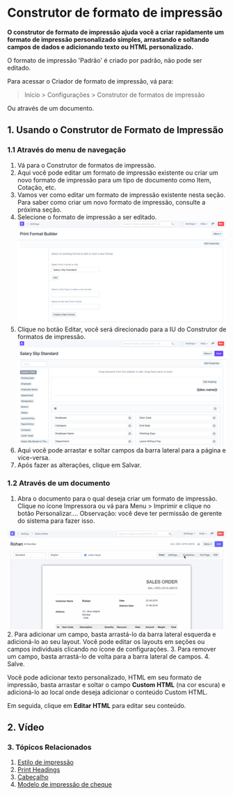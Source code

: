 # Construtor de formato de impressão


**O construtor de formato de impressão ajuda você a criar rapidamente um formato de impressão personalizado simples, arrastando e soltando campos de dados e adicionando texto ou HTML personalizado.**


O formato de impressão 'Padrão' é criado por padrão, não pode ser editado.


Para acessar o Criador de formato de impressão, vá para:



>
> Início > Configurações > Construtor de formatos de impressão
>
>
>


Ou através de um documento.


## 1. Usando o Construtor de Formato de Impressão


### 1.1 Através do menu de navegação


1. Vá para o Construtor de formatos de impressão.
2. Aqui você pode editar um formato de impressão existente ou criar um novo formato de impressão para um tipo de documento como Item, Cotação, etc.
3. Vamos ver como editar um formato de impressão existente nesta seção. Para saber como criar um novo formato de impressão, consulte a próxima seção.
4. Selecione o formato de impressão a ser editado.
![Selecione o tipo de documento para editar o formato de impressão](/files/print-format-builder-edit.png)
5. Clique no botão Editar, você será direcionado para a IU do Construtor de formatos de impressão.
![Tela do construtor de formato de impressão](/files/print-format-builder-screen.png)
6. Aqui você pode arrastar e soltar campos da barra lateral para a página e vice-versa.
7. Após fazer as alterações, clique em Salvar.


### 1.2 Através de um documento


1. Abra o documento para o qual deseja criar um formato de impressão. Clique no ícone Impressora ou vá para Menu > Imprimir e clique no botão Personalizar.... Observação: você deve ter permissão de gerente do sistema para fazer isso.


![Enviar e-mail](/files/print-format-builder-1.gif)
2. Para adicionar um campo, basta arrastá-lo da barra lateral esquerda e adicioná-lo ao seu layout. Você pode editar os layouts em seções ou campos individuais clicando no ícone de configurações.
3. Para remover um campo, basta arrastá-lo de volta para a barra lateral de campos.
4. Salve.


Você pode adicionar texto personalizado, HTML em seu formato de impressão, basta arrastar e soltar o campo **Custom HTML** (na cor escura) e adicioná-lo ao local onde deseja adicionar o conteúdo Custom HTML.


Em seguida, clique em **Editar HTML** para editar seu conteúdo.


## 2. Vídeo






### 3. Tópicos Relacionados


1. [Estilo de impressão](/docs/v13/user/manual/en/setting-up/print/print-style)
2. [Print Headings](/docs/v13/user/manual/en/setting-up/print/print-headings)
3. [Cabeçalho](/docs/v13/user/manual/en/setting-up/print/letter-head)
4. [Modelo de impressão de cheque](/docs/v13/user/manual/en/setting-up/print/cheque-print-template)